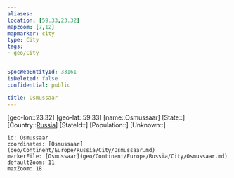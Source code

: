 ```yaml
---
aliases: 
location: [59.33,23.32]
mapzoom: [7,12] 
mapmarker: city 
type: City
tags:
- geo/City


SpocWebEntityId: 33161
isDeleted: false
confidential: public

title: Osmussaar
---
```

[geo-lon::23.32]
[geo-lat::59.33]
[name::Osmussaar]
[State::]
[Country::[Russia](geo/Continent/Europe/Russia.md)]
[StateId::]
[Population::]
[Unknown::]


```leaflet
id: Osmussaar
coordinates: [Osmussaar](geo/Continent/Europe/Russia/City/Osmussaar.md)
markerFile: [Osmussaar](geo/Continent/Europe/Russia/City/Osmussaar.md)
defaultZoom: 11 
maxZoom: 18
```


